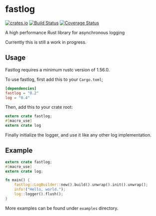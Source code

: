 # fastlog

[![crates.io](http://meritbadge.herokuapp.com/fastlog)](https://crates.io/crates/fastlog)
[![Build Status](https://travis-ci.org/WiSaGaN/fastlog.svg?branch=master)](https://travis-ci.org/WiSaGaN/fastlog)
[![Coverage Status](https://coveralls.io/repos/github/WiSaGaN/fastlog/badge.svg?branch=master)](https://coveralls.io/github/WiSaGaN/fastlog?branch=master)

A high performance Rust library for asynchronous logging

Currently this is still a work in progress.

## Usage

Fastlog requires a minimum rustc version of 1.56.0.

To use fastlog, first add this to your `Cargo.toml`;

```toml
[dependencies]
fastlog = "0.2"
log = "0.4"
```

Then, add this to your crate root:

```rust
extern crate fastlog;
#[macro_use]
extern crate log
```

Finally initialize the logger, and use it like any other log implementation.

## Example

```rust
extern crate fastlog;
#[macro_use]
extern crate log;

fn main() {
    fastlog::LogBuilder::new().build().unwrap().init().unwrap();
    info!("Hello, world.");
    log::logger().flush();
}
```

More examples can be found under `examples` directory.
